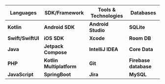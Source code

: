 |         Languages      |  SDK/Framework            |  Tools & Technologies  | Databases              |
|------------------------|---------------------------|------------------------|------------------------|
| **Kotlin**             | **Android SDK**           | **Android Studio**     |**SQLite**              |
| **Swift/SwiftUI**      | **iOS SDK**               | **Xcode**              |**Room DB**             |
| **Java**               | **Jetpack Compose**       | **IntelliJ IDEA**      |**Core Data**           |
| **PHP**                | **Kotlin Multiplatform**  | **Git**                |**Firebase database**   |
| **JavaScript**         | **SpringBoot**            | **Jira**               |**MySQL**               |

